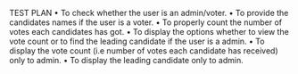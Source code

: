 TEST PLAN
•	To check whether the user is an admin/voter.
•	To provide the candidates names if the user is a voter.
•	To properly count the number of votes each candidates has got.
•	To display the options whether to view the vote count or to find the leading candidate if the user is a admin.
•	To display the vote count (i.e number of votes each candidate has received) only to admin.
•	To display the leading candidate only to admin.

